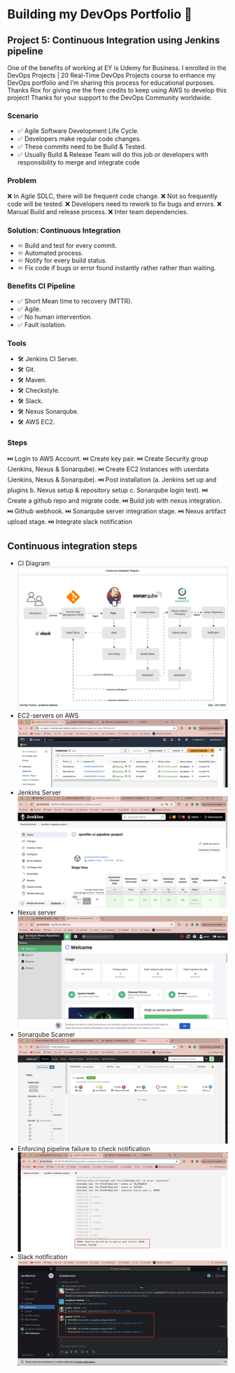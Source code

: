 # Building my DevOps Portfolio 🚀

## Project 5: Continuous Integration using Jenkins pipeline

One of the benefits of working at EY is Udemy for Business. I enrolled in the DevOps Projects | 20 Real-Time DevOps Projects course to enhance my DevOps portfolio and I’m sharing this process for educational purposes.
Thanks Rox for giving me the free credits to keep using AWS to develop this project! Thanks for your support to the DevOps Community worldwide. 


### Scenario
- ✅ Agile Software Development Life Cycle.
- ✅ Developers make regular code changes.
- ✅ These commits need to be Build & Tested.
- ✅ Usually Build & Release Team will do this job or developers with responsibility to merge and integrate code


### Problem
❌ In Agile SDLC, there will be frequent code change.
❌ Not so frequently code will be tested.
❌ Developers need to rework to fix bugs and errors.
❌ Manual Build and release process.
❌ Inter team dependencies.


###  Solution: Continuous Integration
- ♾️ Build and test for every commit.
- ♾️ Automated process.
- ♾️ Notify for every build status.
- ♾️ Fix code if bugs or error found instantly rather rather than waiting.


###  Benefits CI Pipeline 
- ✅ Short Mean time to recovery (MTTR).
- ✅ Agile.
- ✅ No human intervention.
- ✅ Fault isolation.

###  Tools
- 🛠️ Jenkins CI Server.
- 🛠️ Git.
- 🛠️ Maven.
- 🛠️ Checkstyle.
- 🛠️ Slack.
- 🛠️ Nexus Sonarqube.
- 🛠️ AWS EC2.

### Steps
⏭️ Login to AWS Account.
⏭️ Create key pair.
⏭️ Create Security group (Jenkins, Nexus & Sonarqube).
⏭️ Create EC2 Instances with userdata (Jenkins, Nexus & Sonarqube).
⏭️ Post installation (a. Jenkins set up and plugins b. Nexus setup & repository setup c. Sonarqube login test).
⏭️ Create a github repo and migrate code.
⏭️ Build job with nexus integration.
⏭️ Github webhook.
⏭️ Sonarqube server integration stage.
⏭️ Nexus artifact upload stage.
⏭️ Integrate slack notification


## Continuous integration steps
- CI Diagram
![Diagram](images/CI-jenkins.drawio.png)
- EC2-servers on AWS
![AWS](images/EC2-instances.png)
- Jenkins Server
![Jenkins](images/jenkins.png)
- Nexus server
![nexus](images/nexusserver.png)
- Sonarqube Scanner
![sonar](images/sonarqubescanner.png)
- Enforcing pipeline failure to check notification
![pipeline](images/pipeline-failure.png)
- Slack notification
![slack](images/slacknotifications.png)



